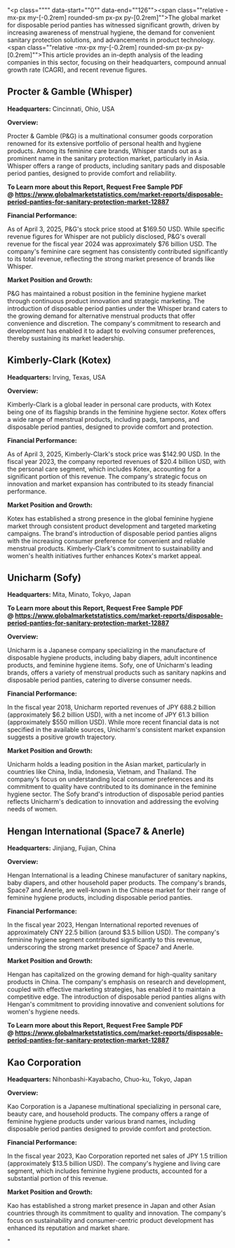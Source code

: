 "<p class="""" data-start=""0"" data-end=""126""><span class=""relative -mx-px my-[-0.2rem] rounded-sm px-px py-[0.2rem]"">The global market for disposable period panties has witnessed significant growth, driven by increasing awareness of menstrual hygiene, the demand for convenient sanitary protection solutions, and advancements in product technology.</span> <span class=""relative -mx-px my-[-0.2rem] rounded-sm px-px py-[0.2rem]"">This article provides an in-depth analysis of the leading companies in this sector, focusing on their headquarters, compound annual growth rate (CAGR), and recent revenue figures.</span></p>
<h2 class="""" data-start=""128"" data-end=""157"">Procter &amp; Gamble (Whisper)</h2>
<p class="""" data-start=""159"" data-end=""258""><strong data-start=""159"" data-end=""176"">Headquarters:</strong> <span class=""relative -mx-px my-[-0.2rem] rounded-sm px-px py-[0.2rem]"">Cincinnati, Ohio, USA</span></p>
<p class="""" data-start=""260"" data-end=""273""><strong data-start=""260"" data-end=""273"">Overview:</strong></p>
<p class="""" data-start=""275"" data-end=""432""><span class=""relative -mx-px my-[-0.2rem] rounded-sm px-px py-[0.2rem]"">Procter &amp; Gamble (P&amp;G) is a multinational consumer goods corporation renowned for its extensive portfolio of personal health and hygiene products.</span> <span class=""relative -mx-px my-[-0.2rem] rounded-sm px-px py-[0.2rem]"">Among its feminine care brands, Whisper stands out as a prominent name in the sanitary protection market, particularly in Asia.</span> <span class=""relative -mx-px my-[-0.2rem] rounded-sm px-px py-[0.2rem]"">Whisper offers a range of products, including sanitary pads and disposable period panties, designed to provide comfort and reliability.</span></p>
<p class="""" data-start=""275"" data-end=""432""><strong>To Learn more about this Report, Request Free Sample PDF @&nbsp;<a href=""https://www.globalmarketstatistics.com/market-reports/disposable-period-panties-for-sanitary-protection-market-12887"">https://www.globalmarketstatistics.com/market-reports/disposable-period-panties-for-sanitary-protection-market-12887</a></strong></p>
<p class="""" data-start=""434"" data-end=""460""><strong data-start=""434"" data-end=""460"">Financial Performance:</strong></p>
<p class="""" data-start=""462"" data-end=""625""><span class=""relative -mx-px my-[-0.2rem] rounded-sm px-px py-[0.2rem]"">As of April 3, 2025, P&amp;G's stock price stood at $169.50 USD.</span> <span class=""relative -mx-px my-[-0.2rem] rounded-sm px-px py-[0.2rem]"">While specific revenue figures for Whisper are not publicly disclosed, P&amp;G's overall revenue for the fiscal year 2024 was approximately $76 billion USD.</span> <span class=""relative -mx-px my-[-0.2rem] rounded-sm px-px py-[0.2rem]"">The company's feminine care segment has consistently contributed significantly to its total revenue, reflecting the strong market presence of brands like Whisper.</span></p>
<p class="""" data-start=""627"" data-end=""658""><strong data-start=""627"" data-end=""658"">Market Position and Growth:</strong></p>
<p class="""" data-start=""660"" data-end=""825""><span class=""relative -mx-px my-[-0.2rem] rounded-sm px-px py-[0.2rem]"">P&amp;G has maintained a robust position in the feminine hygiene market through continuous product innovation and strategic marketing.</span> <span class=""relative -mx-px my-[-0.2rem] rounded-sm px-px py-[0.2rem]"">The introduction of disposable period panties under the Whisper brand caters to the growing demand for alternative menstrual products that offer convenience and discretion.</span> <span class=""relative -mx-px my-[-0.2rem] rounded-sm px-px py-[0.2rem]"">The company's commitment to research and development has enabled it to adapt to evolving consumer preferences, thereby sustaining its market leadership.</span></p>
<h2 class="""" data-start=""827"" data-end=""852"">Kimberly-Clark (Kotex)</h2>
<p class="""" data-start=""854"" data-end=""957""><strong data-start=""854"" data-end=""871"">Headquarters:</strong> <span class=""relative -mx-px my-[-0.2rem] rounded-sm px-px py-[0.2rem]"">Irving, Texas, USA</span></p>
<p class="""" data-start=""959"" data-end=""972""><strong data-start=""959"" data-end=""972"">Overview:</strong></p>
<p class="""" data-start=""974"" data-end=""1099""><span class=""relative -mx-px my-[-0.2rem] rounded-sm px-px py-[0.2rem]"">Kimberly-Clark is a global leader in personal care products, with Kotex being one of its flagship brands in the feminine hygiene sector.</span> <span class=""relative -mx-px my-[-0.2rem] rounded-sm px-px py-[0.2rem]"">Kotex offers a wide range of menstrual products, including pads, tampons, and disposable period panties, designed to provide comfort and protection.</span></p>
<p class="""" data-start=""1101"" data-end=""1127""><strong data-start=""1101"" data-end=""1127"">Financial Performance:</strong></p>
<p class="""" data-start=""1129"" data-end=""1294""><span class=""relative -mx-px my-[-0.2rem] rounded-sm px-px py-[0.2rem]"">As of April 3, 2025, Kimberly-Clark's stock price was $142.90 USD.</span> <span class=""relative -mx-px my-[-0.2rem] rounded-sm px-px py-[0.2rem]"">In the fiscal year 2023, the company reported revenues of $20.4 billion USD, with the personal care segment, which includes Kotex, accounting for a significant portion of this revenue.</span> <span class=""relative -mx-px my-[-0.2rem] rounded-sm px-px py-[0.2rem]"">The company's strategic focus on innovation and market expansion has contributed to its steady financial performance.</span></p>
<p class="""" data-start=""1296"" data-end=""1327""><strong data-start=""1296"" data-end=""1327"">Market Position and Growth:</strong></p>
<p class="""" data-start=""1329"" data-end=""1494""><span class=""relative -mx-px my-[-0.2rem] rounded-sm px-px py-[0.2rem]"">Kotex has established a strong presence in the global feminine hygiene market through consistent product development and targeted marketing campaigns.</span> <span class=""relative -mx-px my-[-0.2rem] rounded-sm px-px py-[0.2rem]"">The brand's introduction of disposable period panties aligns with the increasing consumer preference for convenient and reliable menstrual products.</span> <span class=""relative -mx-px my-[-0.2rem] rounded-sm px-px py-[0.2rem]"">Kimberly-Clark's commitment to sustainability and women's health initiatives further enhances Kotex's market appeal.</span></p>
<h2 class="""" data-start=""1496"" data-end=""1514"">Unicharm (Sofy)</h2>
<p class="""" data-start=""1516"" data-end=""1619""><strong data-start=""1516"" data-end=""1533"">Headquarters:</strong> <span class=""relative -mx-px my-[-0.2rem] rounded-sm px-px py-[0.2rem]"">Mita, Minato, Tokyo, Japan</span></p>
<p class="""" data-start=""1516"" data-end=""1619""><strong>To Learn more about this Report, Request Free Sample PDF @&nbsp;<a href=""https://www.globalmarketstatistics.com/market-reports/disposable-period-panties-for-sanitary-protection-market-12887"">https://www.globalmarketstatistics.com/market-reports/disposable-period-panties-for-sanitary-protection-market-12887</a></strong></p>
<p class="""" data-start=""1621"" data-end=""1634""><strong data-start=""1621"" data-end=""1634"">Overview:</strong></p>
<p class="""" data-start=""1636"" data-end=""1761""><span class=""relative -mx-px my-[-0.2rem] rounded-sm px-px py-[0.2rem]"">Unicharm is a Japanese company specializing in the manufacture of disposable hygiene products, including baby diapers, adult incontinence products, and feminine hygiene items.</span> <span class=""relative -mx-px my-[-0.2rem] rounded-sm px-px py-[0.2rem]"">Sofy, one of Unicharm's leading brands, offers a variety of menstrual products such as sanitary napkins and disposable period panties, catering to diverse consumer needs.</span></p>
<p class="""" data-start=""1763"" data-end=""1789""><strong data-start=""1763"" data-end=""1789"">Financial Performance:</strong></p>
<p class="""" data-start=""1791"" data-end=""1916""><span class=""relative -mx-px my-[-0.2rem] rounded-sm px-px py-[0.2rem]"">In the fiscal year 2018, Unicharm reported revenues of JPY 688.2 billion (approximately $6.2 billion USD), with a net income of JPY 61.3 billion (approximately $550 million USD).</span> <span class=""relative -mx-px my-[-0.2rem] rounded-sm px-px py-[0.2rem]"">While more recent financial data is not specified in the available sources, Unicharm's consistent market expansion suggests a positive growth trajectory.</span></p>
<p class="""" data-start=""1918"" data-end=""1949""><strong data-start=""1918"" data-end=""1949"">Market Position and Growth:</strong></p>
<p class="""" data-start=""1951"" data-end=""2116""><span class=""relative -mx-px my-[-0.2rem] rounded-sm px-px py-[0.2rem]"">Unicharm holds a leading position in the Asian market, particularly in countries like China, India, Indonesia, Vietnam, and Thailand.</span> <span class=""relative -mx-px my-[-0.2rem] rounded-sm px-px py-[0.2rem]"">The company's focus on understanding local consumer preferences and its commitment to quality have contributed to its dominance in the feminine hygiene sector.</span> <span class=""relative -mx-px my-[-0.2rem] rounded-sm px-px py-[0.2rem]"">The Sofy brand's introduction of disposable period panties reflects Unicharm's dedication to innovation and addressing the evolving needs of women.</span></p>
<h2 class="""" data-start=""2118"" data-end=""2159"">Hengan International (Space7 &amp; Anerle)</h2>
<p class="""" data-start=""2161"" data-end=""2264""><strong data-start=""2161"" data-end=""2178"">Headquarters:</strong> <span class=""relative -mx-px my-[-0.2rem] rounded-sm px-px py-[0.2rem]"">Jinjiang, Fujian, China</span></p>
<p class="""" data-start=""2266"" data-end=""2279""><strong data-start=""2266"" data-end=""2279"">Overview:</strong></p>
<p class="""" data-start=""2281"" data-end=""2406""><span class=""relative -mx-px my-[-0.2rem] rounded-sm px-px py-[0.2rem]"">Hengan International is a leading Chinese manufacturer of sanitary napkins, baby diapers, and other household paper products.</span> <span class=""relative -mx-px my-[-0.2rem] rounded-sm px-px py-[0.2rem]"">The company's brands, Space7 and Anerle, are well-known in the Chinese market for their range of feminine hygiene products, including disposable period panties.</span></p>
<p class="""" data-start=""2408"" data-end=""2434""><strong data-start=""2408"" data-end=""2434"">Financial Performance:</strong></p>
<p class="""" data-start=""2436"" data-end=""2561""><span class=""relative -mx-px my-[-0.2rem] rounded-sm px-px py-[0.2rem]"">In the fiscal year 2023, Hengan International reported revenues of approximately CNY 22.5 billion (around $3.5 billion USD).</span> <span class=""relative -mx-px my-[-0.2rem] rounded-sm px-px py-[0.2rem]"">The company's feminine hygiene segment contributed significantly to this revenue, underscoring the strong market presence of Space7 and Anerle.</span></p>
<p class="""" data-start=""2563"" data-end=""2594""><strong data-start=""2563"" data-end=""2594"">Market Position and Growth:</strong></p>
<p class="""" data-start=""2596"" data-end=""2761""><span class=""relative -mx-px my-[-0.2rem] rounded-sm px-px py-[0.2rem]"">Hengan has capitalized on the growing demand for high-quality sanitary products in China.</span> <span class=""relative -mx-px my-[-0.2rem] rounded-sm px-px py-[0.2rem]"">The company's emphasis on research and development, coupled with effective marketing strategies, has enabled it to maintain a competitive edge.</span> <span class=""relative -mx-px my-[-0.2rem] rounded-sm px-px py-[0.2rem]"">The introduction of disposable period panties aligns with Hengan's commitment to providing innovative and convenient solutions for women's hygiene needs.</span></p>
<p class="""" data-start=""2596"" data-end=""2761""><strong>To Learn more about this Report, Request Free Sample PDF @&nbsp;<a href=""https://www.globalmarketstatistics.com/market-reports/disposable-period-panties-for-sanitary-protection-market-12887"">https://www.globalmarketstatistics.com/market-reports/disposable-period-panties-for-sanitary-protection-market-12887</a></strong></p>
<h2 class="""" data-start=""2763"" data-end=""2781"">Kao Corporation</h2>
<p class="""" data-start=""2783"" data-end=""2886""><strong data-start=""2783"" data-end=""2800"">Headquarters:</strong> <span class=""relative -mx-px my-[-0.2rem] rounded-sm px-px py-[0.2rem]"">Nihonbashi-Kayabacho, Chuo-ku, Tokyo, Japan</span></p>
<p class="""" data-start=""2888"" data-end=""2901""><strong data-start=""2888"" data-end=""2901"">Overview:</strong></p>
<p class="""" data-start=""2903"" data-end=""3028""><span class=""relative -mx-px my-[-0.2rem] rounded-sm px-px py-[0.2rem]"">Kao Corporation is a Japanese multinational specializing in personal care, beauty care, and household products.</span> <span class=""relative -mx-px my-[-0.2rem] rounded-sm px-px py-[0.2rem]"">The company offers a range of feminine hygiene products under various brand names, including disposable period panties designed to provide comfort and protection.</span></p>
<p class="""" data-start=""3030"" data-end=""3056""><strong data-start=""3030"" data-end=""3056"">Financial Performance:</strong></p>
<p class="""" data-start=""3058"" data-end=""3183""><span class=""relative -mx-px my-[-0.2rem] rounded-sm px-px py-[0.2rem]"">In the fiscal year 2023, Kao Corporation reported net sales of JPY 1.5 trillion (approximately $13.5 billion USD).</span> <span class=""relative -mx-px my-[-0.2rem] rounded-sm px-px py-[0.2rem]"">The company's hygiene and living care segment, which includes feminine hygiene products, accounted for a substantial portion of this revenue.</span></p>
<p class="""" data-start=""3185"" data-end=""3216""><strong data-start=""3185"" data-end=""3216"">Market Position and Growth:</strong></p>
<p class="""" data-start=""3218"" data-end=""3472"">Kao has established a strong market presence in Japan and other Asian countries through its commitment to quality and innovation. The company's focus on sustainability and consumer-centric product development has enhanced its reputation and market share.</p>"
